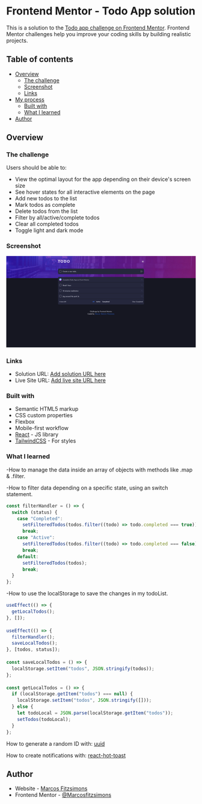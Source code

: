 # Frontend Mentor - Todo App solution

This is a solution to the [Todo app challenge on Frontend Mentor](https://www.frontendmentor.io/challenges/todo-app-Su1_KokOW). Frontend Mentor challenges help you improve your coding skills by building realistic projects.

## Table of contents

- [Overview](#overview)
  - [The challenge](#the-challenge)
  - [Screenshot](#screenshot)
  - [Links](#links)
- [My process](#my-process)
  - [Built with](#built-with)
  - [What I learned](#what-i-learned)
- [Author](#author)

## Overview

### The challenge

Users should be able to:

- View the optimal layout for the app depending on their device's screen size
- See hover states for all interactive elements on the page
- Add new todos to the list
- Mark todos as complete
- Delete todos from the list
- Filter by all/active/complete todos
- Clear all completed todos
- Toggle light and dark mode

### Screenshot

![](./src/assets/screenshot.png)

### Links

- Solution URL: [Add solution URL here](https://your-solution-url.com)
- Live Site URL: [Add live site URL here](https://todo-react-app-pi.vercel.app/)

### Built with

- Semantic HTML5 markup
- CSS custom properties
- Flexbox
- Mobile-first workflow
- [React](https://reactjs.org/) - JS library
- [TailwindCSS](https://tailwindcss.com/) - For styles

### What I learned

-How to manage the data inside an array of objects with methods like .map & .filter.

-How to filter data depending on a specific state, using an switch statement.

```js
const filterHandler = () => {
  switch (status) {
    case "Completed":
      setFilteredTodos(todos.filter((todo) => todo.completed === true));
      break;
    case "Active":
      setFilteredTodos(todos.filter((todo) => todo.completed === false));
      break;
    default:
      setFilteredTodos(todos);
      break;
  }
};
```

-How to use the localStorage to save the changes in my todoList.

```js
useEffect(() => {
  getLocalTodos();
}, []);

useEffect(() => {
  filterHandler();
  saveLocalTodos();
}, [todos, status]);

const saveLocalTodos = () => {
  localStorage.setItem("todos", JSON.stringify(todos));
};

const getLocalTodos = () => {
  if (localStorage.getItem("todos") === null) {
    localStorage.setItem("todos", JSON.stringify([]));
  } else {
    let todoLocal = JSON.parse(localStorage.getItem("todos"));
    setTodos(todoLocal);
  }
};
```

How to generate a random ID with: [uuid](https://github.com/uuidjs/uuid)

How to create notifications with: [react-hot-toast](https://react-hot-toast.com/)

## Author

- Website - [Marcos Fitzsimons](https://marcosfitzsimons-portfolio.vercel.app/)
- Frontend Mentor - [@Marcosfitzsimons](https://www.frontendmentor.io/profile/Marcosfitzsimons)
